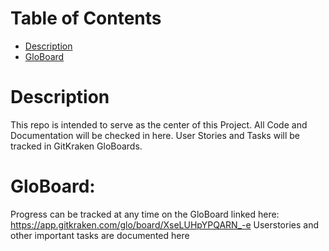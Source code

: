 # Table of Contents
* [Description](#description)  
* [GloBoard](#globoard)

# Description
This repo is intended to serve as the center of this Project. All Code and Documentation will be checked in here. User Stories and Tasks will be tracked in GitKraken GloBoards. 

# GloBoard:
Progress can be tracked at any time on the GloBoard linked here: https://app.gitkraken.com/glo/board/XseLUHpYPQARN_-e
Userstories and other important tasks are documented here
